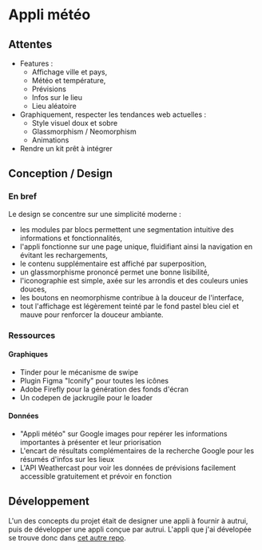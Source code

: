 # Appli météo

## Attentes
- Features :
  - Affichage ville et pays,
  - Météo et température,
  - Prévisions
  - Infos sur le lieu
  - Lieu aléatoire
- Graphiquement, respecter les tendances web actuelles :
  - Style visuel doux et sobre
  - Glassmorphism / Neomorphism
  - Animations
- Rendre un kit prêt à intégrer

## Conception / Design

### En bref

Le design se concentre sur une simplicité moderne :
- les modules par blocs permettent une segmentation intuitive des informations et fonctionnalités,
- l'appli fonctionne sur une page unique, fluidifiant ainsi la navigation en évitant les rechargements,
- le contenu supplémentaire est affiché par superposition,
- un glassmorphisme prononcé permet une bonne lisibilité,
- l'iconographie est simple, axée sur les arrondis et des couleurs unies douces,
- les boutons en neomorphisme contribue à la douceur de l'interface,
- tout l'affichage est légèrement teinté par le fond pastel bleu ciel et mauve pour renforcer la douceur ambiante.

### Ressources

#### Graphiques

- Tinder pour le mécanisme de swipe
- Plugin Figma "Iconify" pour toutes les icônes
- Adobe Firefly pour la génération des fonds d'écran
- Un codepen de jackrugile pour le loader

#### Données

- "Appli météo" sur Google images pour repérer les informations importantes à présenter et leur priorisation
- L'encart de résultats complémentaires de la recherche Google pour les résumés d'infos sur les lieux
- L'API Weathercast pour voir les données de prévisions facilement accessible gratuitement et prévoir en fonction
  
## Développement

L'un des concepts du projet était de designer une appli à fournir à autrui, puis de développer une appli conçue par autrui.
L'appli que j'ai dévelopée se trouve donc dans [cet autre repo](https://github.com/Aurel-Cros/weather-app-sv). 
